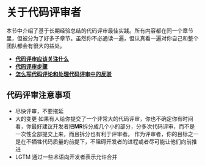 # 关于代码评审者

本节中介绍了基于长期经验总结的代码评审最佳实践。所有内容都在同一个章节里，但被分为了好多子章节。虽然你不必通读一遍，但认真看一遍对你自己和整个团队都会有很大的益处。

- [**代码评审应该关注什么**](./Checklist.md)
- [**代码评审步骤**](./Navigate.md)
- [**怎么写代码评论和处理代码评审中的反驳**](./Comments.md)

## 代码评审注意事项

- 尽快评审，不要拖延
- 大的变更
   如果有人给你提交了一个非常大的代码评审，你也不确定你有时间看，你最好建议开发者把**MR**拆分成几个小的部分，分多次代码评审，而不是一次性全部提交上来，而且拆分也有利于评审者。
作为评审者，你的目标之一是在不牺牲代码质量的前提下，不阻碍开发者的进程或者尽可能让他们向前推进
- LGTM
  通过一些术语向开发者表示允许合并
